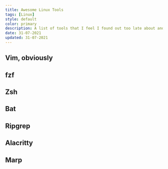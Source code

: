 ```yaml
---
title: Awesome Linux Tools
tags: [Linux]
style: default
color: primary
description: A list of tools that I feel I found out too late about and using them changed my workflow drastically for good.
date: 31-07-2021
updated: 31-07-2021
---
```


## Vim, obviously

## fzf

## Zsh

## Bat

## Ripgrep

## Alacritty

## Marp

